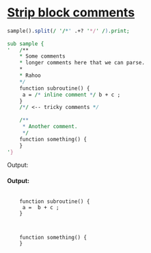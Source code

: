 [1]: http://rosettacode.org/wiki/Strip_block_comments

# [Strip block comments][1]

```perl
sample().split(/ '/*' .+? '*/' /).print;
 
sub sample {
'   /**
    * Some comments
    * longer comments here that we can parse.
    *
    * Rahoo
    */
    function subroutine() {
     a = /* inline comment */ b + c ;
    }
    /*/ <-- tricky comments */
 
    /**
     * Another comment.
     */
    function something() {
    }
'}
```


Output:


#### Output:
```
   
    function subroutine() {
     a =  b + c ;
    }
    

    
    function something() {
    }
```